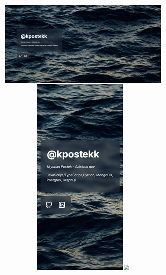 <div align="center">
<img src=".github/preview.png" width="600">

<img src=".github/previewMobile.png" height="600">

<img src="https://github.com/kpostekk/my-next-page/actions/workflows/nextjs.yml/badge.svg">
</div>
